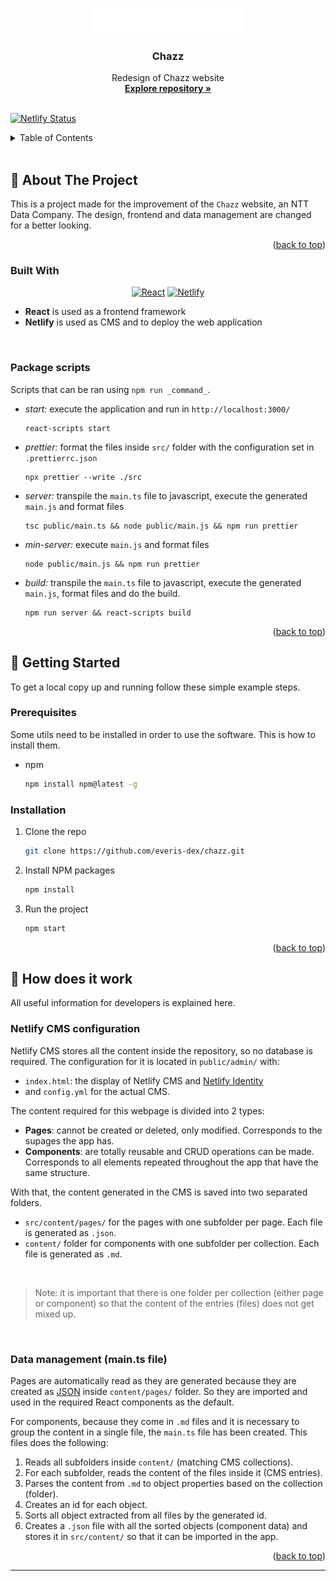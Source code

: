 <a id="readme-top"></a>

<!-- PROJECT LOGO -->
<br />
<div align="center">
  <a href="https://github.com/everis-dex/chazz">
    <img src="./public/assets/Chazz_Logo.svg" alt="Logo" height="40">
  </a>

<h3 align="center"><strong>Chazz</strong></h3>

  <p align="center">
    Redesign of Chazz website
    <br />
    <a href="https://github.com/everis-dex/chazz"><strong>Explore repository »</strong></a>
    <br />
    <br />
  </p>
</div>

[![Netlify Status](https://api.netlify.com/api/v1/badges/326cff08-eb5a-4366-8976-6e714c3bab57/deploy-status)](https://app.netlify.com/sites/chazz-design/deploys)

<!-- TABLE OF CONTENTS -->
<details>
  <summary>Table of Contents</summary>
  <ol>
    <li>
      <a href="#about-the-project">About The Project</a>
      <ul>
        <li><a href="#built-with">Built With</a></li>
        <li><a href="#project-scripts">Project scripts</a></li>
      </ul>
    </li>
    <li>
      <a href="#getting-started">Getting Started</a>
      <ul>
        <li><a href="#prerequisites">Prerequisites</a></li>
        <li><a href="#installation">Installation</a></li>
      </ul>
    </li>
    <li>
      <a href="#how-it-works">How does it work</a>
      <ul>
        <li><a href="#NetlifyCMS-config">Netlify CMS configuration</a></li>
        <li><a href="#data-management">Data management (main.ts file)</a></li>
      </ul>
    </li>
  </ol>
</details>

<br>

<!-- ABOUT THE PROJECT -->
<div id="about-the-project"></div>

## 📌 About The Project

<!-- [![Product Name Screen Shot][product-screenshot]](https://example.com) -->

This is a project made for the improvement of the `Chazz` website, an NTT Data Company. The design, frontend and data management are changed for a better looking.

<p align="right">(<a href="#readme-top">back to top</a>)</p>

### Built With

<div align="center">

[![React][react.js]][react-url]
[![Netlify][netlify.com]][netlify-url]

</div>

- **React** is used as a frontend framework
- **Netlify** is used as CMS and to deploy the web application

<br>

<div id="project-scripts"></div>

### Package scripts

Scripts that can be ran using `npm run _command_`.

- _start:_ execute the application and run in `http://localhost:3000/`
  ```
  react-scripts start
  ```
- _prettier:_ format the files inside `src/` folder with the configuration set in `.prettierrc.json`
  ```
  npx prettier --write ./src
  ```
- _server:_ transpile the `main.ts` file to javascript, execute the generated `main.js` and format files
  ```
  tsc public/main.ts && node public/main.js && npm run prettier
  ```
- _min-server:_ execute `main.js` and format files
  ```
  node public/main.js && npm run prettier
  ```
- _build:_ transpile the `main.ts` file to javascript, execute the generated `main.js`, format files and do the build.
  ```
  npm run server && react-scripts build
  ```

<p align="right">(<a href="#readme-top">back to top</a>)</p>

<!-- GETTING STARTED -->
<div id="getting-started"></div>

## 🌱 Getting Started

To get a local copy up and running follow these simple example steps.

### Prerequisites

Some utils need to be installed in order to use the software. This is how to install them.

- npm
  ```sh
  npm install npm@latest -g
  ```

### Installation

1. Clone the repo
   ```sh
   git clone https://github.com/everis-dex/chazz.git
   ```
2. Install NPM packages
   ```sh
   npm install
   ```
3. Run the project
   ```sh
   npm start
   ```

<p align="right">(<a href="#readme-top">back to top</a>)</p>

<!-- How does it work -->
<div id="how-it-works"></div>

## 🔬 How does it work

All useful information for developers is explained here.

<div id="NetlifyCMS-config"></div>

### Netlify CMS configuration

Netlify CMS stores all the content inside the repository, so no database is required. The configuration for it is located in `public/admin/` with:

- `index.html`: the display of Netlify CMS and [Netlify Identity](https://docs.netlify.com/visitor-access/identity/)
- and `config.yml` for the actual CMS.

The content required for this webpage is divided into 2 types:

- **Pages**: cannot be created or deleted, only modified. Corresponds to the supages the app has.
- **Components**: are totally reusable and CRUD operations can be made. Corresponds to all elements repeated throughout the app that have the same structure.

With that, the content generated in the CMS is saved into two separated folders.

- `src/content/pages/` for the pages with one subfolder per page. Each file is generated as `.json`.
- `content/` folder for components with one subfolder per collection. Each file is generated as `.md`.

<br>

> Note: it is important that there is one folder per collection (either page or component) so that the content of the entries (files) does not get mixed up.

<br>

<div id="data-management"></div>

### Data management (main.ts file)

Pages are automatically read as they are generated because they are created as [JSON](https://www.json.org/json-es.html) inside `content/pages/` folder. So they are imported and used in the required React components as the default.

For components, because they come in `.md` files and it is necessary to group the content in a single file, the `main.ts` file has been created. This files does the following:

1. Reads all subfolders inside `content/` (matching CMS collections).
2. For each subfolder, reads the content of the files inside it (CMS entries).
3. Parses the content from `.md` to object properties based on the collection (folder).
4. Creates an id for each object.
5. Sorts all object extracted from all files by the generated id.
6. Creates a `.json` file with all the sorted objects (component data) and stores it in `src/content/` so that it can be imported in the app.

<p align="right">(<a href="#readme-top">back to top</a>)</p>

---

<!-- MARKDOWN LINKS & IMAGES -->
<!-- https://www.markdownguide.org/basic-syntax/#reference-style-links -->

[product-screenshot]: images/screenshot.png
[react.js]: https://img.shields.io/badge/React-20232A?style=for-the-badge&logo=react&logoColor=61DAFB
[react-url]: https://reactjs.org/
[netlify-url]: https://www.netlify.com/
[netlify.com]: https://img.shields.io/badge/Netlify-00C7B7?style=for-the-badge&logo=netlify&logoColor=white
